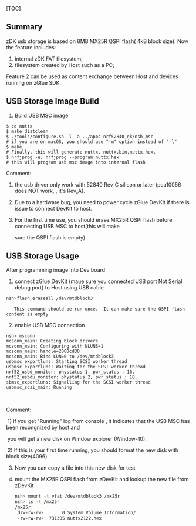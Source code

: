 [TOC]

## Summary

zDK usb storage is based on 8MB MX25R QSPI flash( 4kB block size). Now the feature includes:

1. internal zDK FAT filesystem;
2.  filesystem created by Host such as a PC;

Feature 2 can be used as content exchange between Host and devices running on zGlue SDK.



## USB Storage Image Build

1. Build USB MSC image

```shell
$ cd nuttx
$ make distclean
$ ./tools/configure.sh -l -a ../apps nrf52840_dk/nsh_msc
# if you are on macOS, you should use "-m" option instead of "-l"
$ make
# Finally, this will generate nuttx, nuttx.bin,nuttx.hex.
$ nrfjprog -e; nrfjprog --program nuttx.hex 
# this will program usb msc image into internal flash
```

Comment:

1. the usb driver only work with 52840 Rev_C silicon or later (pca10056  does NOT work, , it's Rev_A).

2. Due to a hardware bug, you need to power cycle zGlue DevKit if there is issue to  connect DevKit to host.

3. For the first time use, you should erase MX25R QSPI flash before connecting USB MSC to host(this will make

   sure the QSPI flash is  empty)



## USB Storage Usage

After programming image into Dev board

1. connect zGlue DevKit (maue sure you connected USB port Not Serial debug port) to Host using USB cable

```sh
nsh>flash_eraseall /dev/mtdblock3
```

       This command should be run once.  It can make sure the QSPI flash content is empty



2. enable USB MSC connection 

```shell
nsh> msconn
mcsonn_main: Creating block drivers
mcsonn_main: Configuring with NLUNS=1
mcsonn_main: handle=2000cd30
mcsonn_main: Bind LUN=0 to /dev/mtdblock3
usbmsc_exportluns: Starting SCSI worker thread
usbmsc_exportluns: Waiting for the SCSI worker thread
nrf52_usbd_monitor: phystatus 1, pwr_status : 16.
nrf52_usbdu_monitor: phystatus 2, pwr_status : 18.
sbmsc_exportluns: Signalling for the SCSI worker thread
usbmsc_scsi_main: Running	
```

​		

Comment: 

​    1)   If you get "Running" log from console , it indicates that the USB MSC has been recongnized by host and

​           you will get a new disk on Window explorer (Window-10).

​    2)   If this is your first time running, you should format the new disk with block size(4096).



3. Now you can copy a file into this new disk for test

4. mount the MX25R QSPI flash from zDevKit and lookup the new file from zDevKit

   ```sh
   nsh> mount -t vfat /dev/mtdblock3 /mx25r
   nsh> ls -l /mx25r
   /mx25r:
    drw-rw-rw-       0 System Volume Information/
    -rw-rw-rw-  731305 nuttx2122.hex
   ```

   

